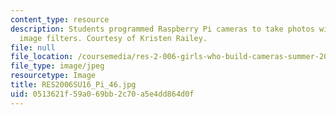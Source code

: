 ```yaml
---
content_type: resource
description: Students programmed Raspberry Pi cameras to take photos with different
  image filters. Courtesy of Kristen Railey.
file: null
file_location: /coursemedia/res-2-006-girls-who-build-cameras-summer-2016/0513621f59a069bb2c70a5e4dd864d0f_RES2006SU16_Pi_46.jpg
file_type: image/jpeg
resourcetype: Image
title: RES2006SU16_Pi_46.jpg
uid: 0513621f-59a0-69bb-2c70-a5e4dd864d0f
---
```


